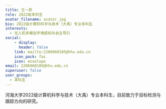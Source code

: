 ```yaml
---
title: 王一菲
role: 2022级本科生
avatar_filename: avatar.jpg
bio: 2022级计算机科学与技术（大禹）专业本科生
interests:
  - 无人机多模态环境感知与自主导引
social:
    - display:
      header: false
    link: mailto:2206060105@hhu.edu.cn
    icon_pack: fas
    icon: envelope
email: 2206060105@hhu.edu.cn
superuser: false
user_groups:
  - 本科生
---
```

河海大学2022级计算机科学与技术（大禹）专业本科生，目前致力于目标检测与跟踪方向的研究。
